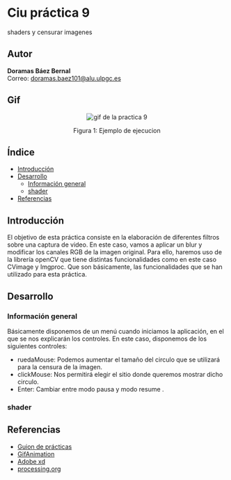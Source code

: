 # Ciu práctica 9
shaders y censurar imagenes

## Autor 
**Doramas Báez Bernal** <br/>
Correo: doramas.baez101@alu.ulpgc.es

## Gif
<div align="center">
  <img src="/shaders/animacion.gif" alt="gif de la practica 9">
  <p align="center">
    Figura 1: Ejemplo de ejecucion
  </p>
</div>

## Índice
* [Introducción](#introducción)
* [Desarrollo](#desarrollo)
    * [Información general](#informaciónGeneral)
    * [shader](#shader)
* [Referencias](#referencias)

## Introducción
El objetivo de esta práctica consiste en la elaboración de diferentes filtros sobre una captura de video. En este caso, vamos a aplicar un blur y modificar los canales RGB de la imagen original. Para ello, haremos uso de la librería openCV que tiene distintas funcionalidades como en este caso CVimage y Imgproc. Que son básicamente, las funcionalidades que se han utilizado para esta práctica.


 

## Desarrollo

### Información general <a id="informaciónGeneral"></a>

Básicamente disponemos de un menú cuando iniciamos la aplicación, en el que se nos explicarán los controles. En este caso, disponemos de los siguientes controles:
 - ruedaMouse: Podemos aumentar el tamaño del circulo que se utilizará para la censura de la imagen.
 - clickMouse: Nos permitirá elegir el sitio donde queremos mostrar dicho circulo.
 - Enter: Cambiar entre modo pausa y modo resume .

 

### shader<a id="shader"></a>




## Referencias

* [Guion de prácticas](https://cv-aep.ulpgc.es/cv/ulpgctp20/pluginfile.php/126724/mod_resource/content/22/CIU_Pr_cticas.pdf)
* [GifAnimation](https://github.com/extrapixel/gif-animation)
* [Adobe xd](https://www.adobe.com/es/products/xd.html)
* [processing.org](https://processing.org/)
